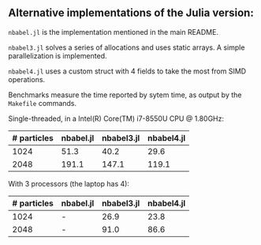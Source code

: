 
## Alternative implementations of the Julia version:

`nbabel.jl` is the implementation mentioned in the main README.

`nbabel3.jl` solves a series of allocations and uses static arrays. A simple parallelization
is implemented. 

`nbabel4.jl` uses a custom struct with 4 fields to take the most from SIMD operations.   

Benchmarks measure the time reported by sytem time, as output by the `Makefile` commands.

Single-threaded, in a Intel(R) Core(TM) i7-8550U CPU @ 1.80GHz:

| # particles |  nbabel.jl | nbabel3.jl | nbabel4.jl |
|-------------|------------|------------|------------|
|     1024    |    51.3    |   40.2     |    29.6    |
|     2048    |   191.1    |  147.1     |   119.1    |

With 3 processors (the laptop has 4):

| # particles |  nbabel.jl | nbabel3.jl | nbabel4.jl |
|-------------|------------|------------|------------|
|     1024    |     -      |   26.9     |   23.8     |
|     2048    |     -      |   91.0     |   86.6     |


